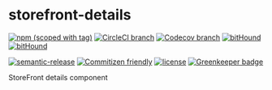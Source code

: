 # storefront-details

[![npm (scoped with tag)](https://img.shields.io/npm/v/@storefront/breadcrumbs.svg?style=flat-square)](https://www.npmjs.com/package/@storefront/breadcrumbs)
[![CircleCI branch](https://img.shields.io/circleci/project/github/groupby/storefront-breadcrumbs/master.svg?style=flat-square)](https://circleci.com/gh/groupby/storefront-breadcrumbs/tree/master)
[![Codecov branch](https://img.shields.io/codecov/c/github/groupby/storefront-breadcrumbs/master.svg?style=flat-square)](https://codecov.io/gh/groupby/storefront-breadcrumbs)
[![bitHound](https://img.shields.io/bithound/code/github/groupby/storefront-breadcrumbs.svg?style=flat-square)](https://www.bithound.io/github/groupby/storefront-breadcrumbs)
[![bitHound](https://img.shields.io/bithound/dependencies/github/groupby/storefront-breadcrumbs.svg?style=flat-square)](https://www.bithound.io/github/groupby/storefront-breadcrumbs)

[![semantic-release](https://img.shields.io/badge/%20%20%F0%9F%93%A6%F0%9F%9A%80-semantic--release-e10079.svg?style=flat-square)](https://github.com/semantic-release/semantic-release)
[![Commitizen friendly](https://img.shields.io/badge/commitizen-friendly-brightgreen.svg?style=flat-square)](http://commitizen.github.io/cz-cli/)
[![license](https://img.shields.io/github/license/mashape/apistatus.svg?style=flat-square)](https://choosealicense.com/licenses/mit/)
[![Greenkeeper badge](https://badges.greenkeeper.io/groupby/storefront-details.svg)](https://greenkeeper.io/)

StoreFront details component
